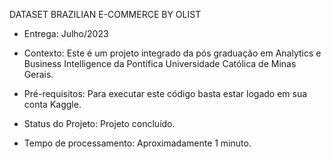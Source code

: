 DATASET BRAZILIAN E-COMMERCE BY OLIST

* Entrega:
Julho/2023

* Contexto:
Este é um projeto integrado da pós graduação em Analytics e Business Intelligence da Pontífica Universidade Católica de Minas Gerais.

* Pré-requisitos:
Para executar este código basta estar logado em sua conta Kaggle. 

* Status do Projeto:
Projeto concluído.

* Tempo de processamento:
Aproximadamente 1 minuto.